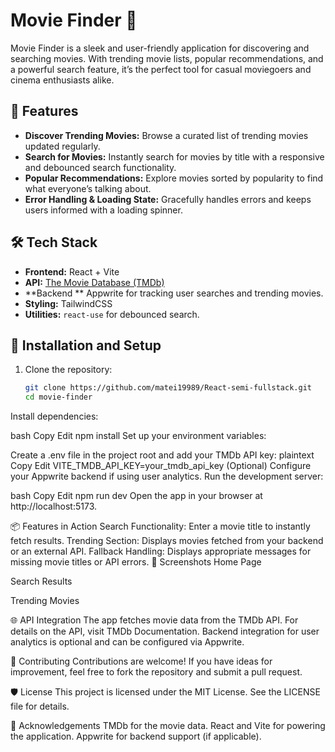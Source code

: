 # Movie Finder 🎥

Movie Finder is a sleek and user-friendly application for discovering and searching movies. With trending movie lists, popular recommendations, and a powerful search feature, it’s the perfect tool for casual moviegoers and cinema enthusiasts alike.

## 🌟 Features

- **Discover Trending Movies:** Browse a curated list of trending movies updated regularly.
- **Search for Movies:** Instantly search for movies by title with a responsive and debounced search functionality.
- **Popular Recommendations:** Explore movies sorted by popularity to find what everyone’s talking about.
- **Error Handling & Loading State:** Gracefully handles errors and keeps users informed with a loading spinner.

## 🛠️ Tech Stack

- **Frontend:** React + Vite
- **API:** [The Movie Database (TMDb)](https://www.themoviedb.org/documentation/api)
- **Backend ** Appwrite for tracking user searches and trending movies.
- **Styling:** TailwindCSS 
- **Utilities:** `react-use` for debounced search.

## 🚀 Installation and Setup

1. Clone the repository:
   ```bash
   git clone https://github.com/matei19989/React-semi-fullstack.git
   cd movie-finder
Install dependencies:

bash
Copy
Edit
npm install
Set up your environment variables:

Create a .env file in the project root and add your TMDb API key:
plaintext
Copy
Edit
VITE_TMDB_API_KEY=your_tmdb_api_key
(Optional) Configure your Appwrite backend if using user analytics.
Run the development server:

bash
Copy
Edit
npm run dev
Open the app in your browser at http://localhost:5173.

📦 Features in Action
Search Functionality: Enter a movie title to instantly fetch results.
Trending Section: Displays movies fetched from your backend or an external API.
Fallback Handling: Displays appropriate messages for missing movie titles or API errors.
📸 Screenshots
Home Page

Search Results

Trending Movies

🌐 API Integration
The app fetches movie data from the TMDb API. For details on the API, visit TMDb Documentation.
Backend integration for user analytics is optional and can be configured via Appwrite.

🙌 Contributing
Contributions are welcome! If you have ideas for improvement, feel free to fork the repository and submit a pull request.

🛡️ License
This project is licensed under the MIT License. See the LICENSE file for details.

👏 Acknowledgements
TMDb for the movie data.
React and Vite for powering the application.
Appwrite for backend support (if applicable).
